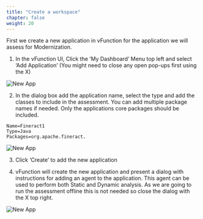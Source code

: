 ```yaml
---
title: "Create a workspace"
chapter: false
weight: 20
---
```



First we create a new application in vFunction for the application we will assess for Modernization.


1)	In the vFunction UI, Click the ‘My Dashboard’ Menu top left and select ‘Add Application’ (You might need to close any open pop-ups first using the X)

![New App](/images/AH_New_Menu1.png)

2)	In the dialog box add the application name, select the type and add the classes to include in the assessment. You can add multiple package names if needed. Only the applications core packages should be included.
```
Name=Fineract1
Type=Java
Packages=org.apache.fineract.
```
![New App](/images/AH-Add-1.png)

3)	Click ‘Create’ to add the new application

4)	vFunction will create the new application and present a dialog with instructions for adding an agent to the application. This agent can be used to perform both Static and Dynamic analysis. As we are going to run the assessment offline this is not needed so close the dialog with the X top right. 

![New App](/images/AH-App-DialogFin.png)


